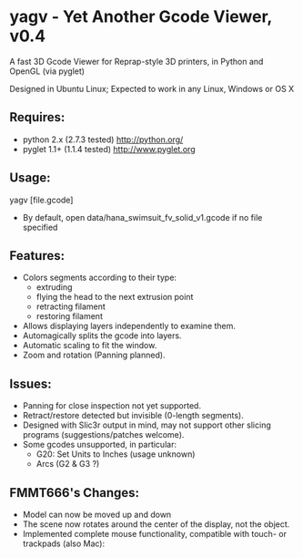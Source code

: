 # yagv - Yet Another Gcode Viewer, v0.4

A fast 3D Gcode Viewer for Reprap-style 3D printers, in Python and OpenGL (via pyglet)

Designed in Ubuntu Linux; Expected to work in any Linux, Windows or OS X


## Requires:

* python 2.x (2.7.3 tested)
  http://python.org/
* pyglet 1.1+ (1.1.4 tested)
  http://www.pyglet.org

## Usage:

yagv [file.gcode]
* By default, open data/hana_swimsuit_fv_solid_v1.gcode if no file specified

## Features:

* Colors segments according to their type:
  * extruding
  * flying the head to the next extrusion point
  * retracting filament
  * restoring filament
* Allows displaying layers independently to examine them.
* Automagically splits the gcode into layers.
* Automatic scaling to fit the window.
* Zoom and rotation (Panning planned).

## Issues:

* Panning for close inspection not yet supported.
* Retract/restore detected but invisible (0-length segments).
* Designed with Slic3r output in mind, may not support other slicing programs (suggestions/patches welcome).
* Some gcodes unsupported, in particular:
  * G20: Set Units to Inches (usage unknown) 
  * Arcs (G2 & G3 ?)

## FMMT666's Changes:

* Model can now be moved up and down
* The scene now rotates around the center of the display, not the object.
* Implemented complete mouse functionality, compatible with touch- or trackpads (also Mac):
 